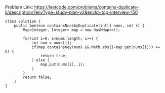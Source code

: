 Problem Link: https://leetcode.com/problems/contains-duplicate-ii/description/?envType=study-plan-v2&envId=top-interview-150

```
class Solution {
    public boolean containsNearbyDuplicate(int[] nums, int k) {
        Map<Integer, Integer> map = new HashMap<>();

        for(int i=0; i<nums.length; i++) {
            int num = nums[i];
            if(map.containsKey(num) && Math.abs(i-map.get(nums[i])) <= k) {
                return true;
            } else {
                map.put(nums[i], i);
            }
        }
        return false;
    }
}
```
